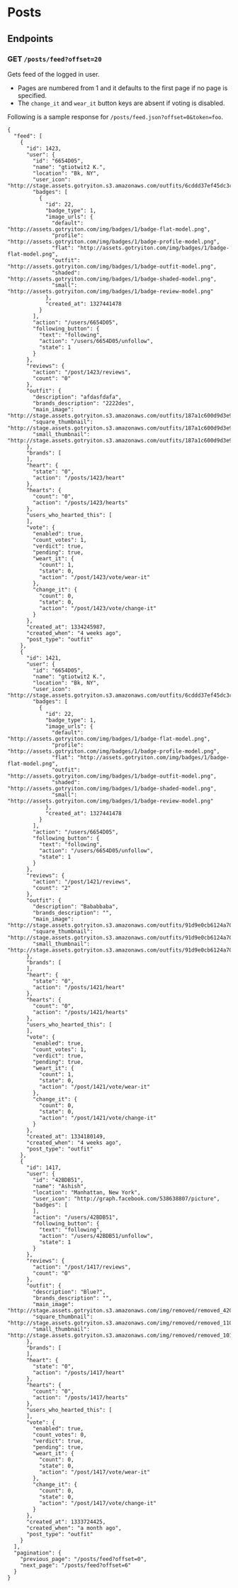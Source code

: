 # Posts

## Endpoints

### GET  `/posts/feed?offset=20`
Gets feed of the logged in user.

- Pages are numbered from 1 and it defaults to the first page if no page is specified.
- The `change_it` and `wear_it` button keys are absent if voting is disabled.

Following is a sample response for `/posts/feed.json?offset=0&token=foo`.

	{
	  "feed": [
	    {
	      "id": 1423,
	      "user": {
	        "id": "6654D05",
	        "name": "gtiotwit2 K.",
	        "location": "Bk, NY",
	        "user_icon": "http://stage.assets.gotryiton.s3.amazonaws.com/outfits/6cddd37ef45dc3c73d87dfb7b96de0c3_110_110.jpg",
	        "badges": [
	          {
	            "id": 22,
	            "badge_type": 1,
	            "image_urls": {
	              "default": "http://assets.gotryiton.com/img/badges/1/badge-flat-model.png",
	              "profile": "http://assets.gotryiton.com/img/badges/1/badge-profile-model.png",
	              "flat": "http://assets.gotryiton.com/img/badges/1/badge-flat-model.png",
	              "outfit": "http://assets.gotryiton.com/img/badges/1/badge-outfit-model.png",
	              "shaded": "http://assets.gotryiton.com/img/badges/1/badge-shaded-model.png",
	              "small": "http://assets.gotryiton.com/img/badges/1/badge-review-model.png"
	            },
	            "created_at": 1327441478
	          }
	        ],
	        "action": "/users/6654D05",
	        "following_button": {
	          "text": "following",
	          "action": "/users/6654D05/unfollow",
	          "state": 1
	        }
	      },
	      "reviews": {
	        "action": "/post/1423/reviews",
	        "count": "0"
	      },
	      "outfit": {
	        "description": "afdasfdafa",
	        "brands_description": "2222des",
	        "main_image": "http://stage.assets.gotryiton.s3.amazonaws.com/outfits/187a1c600d9d3e9c537c3bd301eabc04.jpg",
	        "square_thumbnail": "http://stage.assets.gotryiton.s3.amazonaws.com/outfits/187a1c600d9d3e9c537c3bd301eabc04_110_110.jpg",
	        "small_thumbnail": "http://stage.assets.gotryiton.s3.amazonaws.com/outfits/187a1c600d9d3e9c537c3bd301eabc04_101_131.jpg"
	      },
	      "brands": [
	      ],
	      "heart": {
	        "state": "0",
	        "action": "/posts/1423/heart"
	      },
	      "hearts": {
	        "count": "0",
	        "action": "/posts/1423/hearts"
	      },
	      "users_who_hearted_this": [
	      ],
	      "vote": {
	        "enabled": true,
	        "count_votes": 1,
	        "verdict": true,
	        "pending": true,
	        "weart_it": {
	          "count": 1,
	          "state": 0,
	          "action": "/post/1423/vote/wear-it"
	        },
	        "change_it": {
	          "count": 0,
	          "state": 0,
	          "action": "/post/1423/vote/change-it"
	        }
	      },
	      "created_at": 1334245987,
	      "created_when": "4 weeks ago",
	      "post_type": "outfit"
	    },
	    {
	      "id": 1421,
	      "user": {
	        "id": "6654D05",
	        "name": "gtiotwit2 K.",
	        "location": "Bk, NY",
	        "user_icon": "http://stage.assets.gotryiton.s3.amazonaws.com/outfits/6cddd37ef45dc3c73d87dfb7b96de0c3_110_110.jpg",
	        "badges": [
	          {
	            "id": 22,
	            "badge_type": 1,
	            "image_urls": {
	              "default": "http://assets.gotryiton.com/img/badges/1/badge-flat-model.png",
	              "profile": "http://assets.gotryiton.com/img/badges/1/badge-profile-model.png",
	              "flat": "http://assets.gotryiton.com/img/badges/1/badge-flat-model.png",
	              "outfit": "http://assets.gotryiton.com/img/badges/1/badge-outfit-model.png",
	              "shaded": "http://assets.gotryiton.com/img/badges/1/badge-shaded-model.png",
	              "small": "http://assets.gotryiton.com/img/badges/1/badge-review-model.png"
	            },
	            "created_at": 1327441478
	          }
	        ],
	        "action": "/users/6654D05",
	        "following_button": {
	          "text": "following",
	          "action": "/users/6654D05/unfollow",
	          "state": 1
	        }
	      },
	      "reviews": {
	        "action": "/post/1421/reviews",
	        "count": "2"
	      },
	      "outfit": {
	        "description": "Bababbaba",
	        "brands_description": "",
	        "main_image": "http://stage.assets.gotryiton.s3.amazonaws.com/outfits/91d9e0cb6124a70cfcacc7b759fdb5ef.jpg",
	        "square_thumbnail": "http://stage.assets.gotryiton.s3.amazonaws.com/outfits/91d9e0cb6124a70cfcacc7b759fdb5ef_110_110.jpg",
	        "small_thumbnail": "http://stage.assets.gotryiton.s3.amazonaws.com/outfits/91d9e0cb6124a70cfcacc7b759fdb5ef_101_131.jpg"
	      },
	      "brands": [
	      ],
	      "heart": {
	        "state": "0",
	        "action": "/posts/1421/heart"
	      },
	      "hearts": {
	        "count": "0",
	        "action": "/posts/1421/hearts"
	      },
	      "users_who_hearted_this": [
	      ],
	      "vote": {
	        "enabled": true,
	        "count_votes": 1,
	        "verdict": true,
	        "pending": true,
	        "weart_it": {
	          "count": 1,
	          "state": 0,
	          "action": "/post/1421/vote/wear-it"
	        },
	        "change_it": {
	          "count": 0,
	          "state": 0,
	          "action": "/post/1421/vote/change-it"
	        }
	      },
	      "created_at": 1334180149,
	      "created_when": "4 weeks ago",
	      "post_type": "outfit"
	    },
	    {
	      "id": 1417,
	      "user": {
	        "id": "42BDB51",
	        "name": "Ashish",
	        "location": "Manhattan, New York",
	        "user_icon": "http://graph.facebook.com/538638807/picture",
	        "badges": [
	        ],
	        "action": "/users/42BDB51",
	        "following_button": {
	          "text": "following",
	          "action": "/users/42BDB51/unfollow",
	          "state": 1
	        }
	      },
	      "reviews": {
	        "action": "/post/1417/reviews",
	        "count": "0"
	      },
	      "outfit": {
	        "description": "Blue?",
	        "brands_description": "",
	        "main_image": "http://stage.assets.gotryiton.s3.amazonaws.com/img/removed/removed_420_560.png",
	        "square_thumbnail": "http://stage.assets.gotryiton.s3.amazonaws.com/img/removed/removed_110_110.png",
	        "small_thumbnail": "http://stage.assets.gotryiton.s3.amazonaws.com/img/removed/removed_101_131.png"
	      },
	      "brands": [
	      ],
	      "heart": {
	        "state": "0",
	        "action": "/posts/1417/heart"
	      },
	      "hearts": {
	        "count": "0",
	        "action": "/posts/1417/hearts"
	      },
	      "users_who_hearted_this": [
	      ],
	      "vote": {
	        "enabled": true,
	        "count_votes": 0,
	        "verdict": true,
	        "pending": true,
	        "weart_it": {
	          "count": 0,
	          "state": 0,
	          "action": "/post/1417/vote/wear-it"
	        },
	        "change_it": {
	          "count": 0,
	          "state": 0,
	          "action": "/post/1417/vote/change-it"
	        }
	      },
	      "created_at": 1333724425,
	      "created_when": "a month ago",
	      "post_type": "outfit"
	    }
	  ],
	  "pagination": {
	    "previous_page": "/posts/feed?offset=0",
	    "next_page": "/posts/feed?offset=6"
	  }
	}
